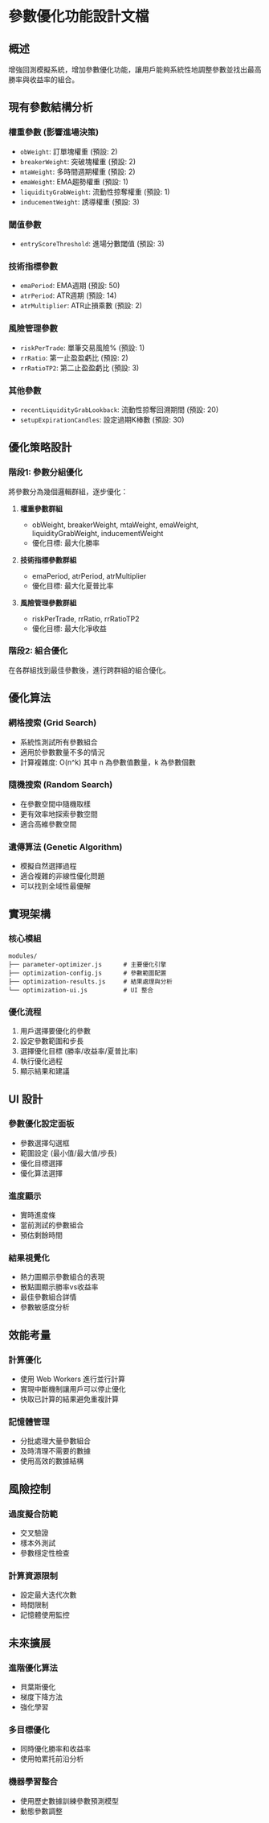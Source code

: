 # 參數優化功能設計文檔

## 概述
增強回測模擬系統，增加參數優化功能，讓用戶能夠系統性地調整參數並找出最高勝率與收益率的組合。

## 現有參數結構分析

### 權重參數 (影響進場決策)
- `obWeight`: 訂單塊權重 (預設: 2)
- `breakerWeight`: 突破塊權重 (預設: 2)
- `mtaWeight`: 多時間週期權重 (預設: 2)
- `emaWeight`: EMA趨勢權重 (預設: 1)
- `liquidityGrabWeight`: 流動性掠奪權重 (預設: 1)
- `inducementWeight`: 誘導權重 (預設: 3)

### 閾值參數
- `entryScoreThreshold`: 進場分數閾值 (預設: 3)

### 技術指標參數
- `emaPeriod`: EMA週期 (預設: 50)
- `atrPeriod`: ATR週期 (預設: 14)
- `atrMultiplier`: ATR止損乘數 (預設: 2)

### 風險管理參數
- `riskPerTrade`: 單筆交易風險% (預設: 1)
- `rrRatio`: 第一止盈盈虧比 (預設: 2)
- `rrRatioTP2`: 第二止盈盈虧比 (預設: 3)

### 其他參數
- `recentLiquidityGrabLookback`: 流動性掠奪回溯期間 (預設: 20)
- `setupExpirationCandles`: 設定過期K棒數 (預設: 30)

## 優化策略設計

### 階段1: 參數分組優化
將參數分為幾個邏輯群組，逐步優化：

1. **權重參數群組**
   - obWeight, breakerWeight, mtaWeight, emaWeight, liquidityGrabWeight, inducementWeight
   - 優化目標: 最大化勝率

2. **技術指標參數群組**
   - emaPeriod, atrPeriod, atrMultiplier
   - 優化目標: 最大化夏普比率

3. **風險管理參數群組**
   - riskPerTrade, rrRatio, rrRatioTP2
   - 優化目標: 最大化凈收益

### 階段2: 組合優化
在各群組找到最佳參數後，進行跨群組的組合優化。

## 優化算法

### 網格搜索 (Grid Search)
- 系統性測試所有參數組合
- 適用於參數數量不多的情況
- 計算複雜度: O(n^k) 其中 n 為參數值數量，k 為參數個數

### 隨機搜索 (Random Search)
- 在參數空間中隨機取樣
- 更有效率地探索參數空間
- 適合高維參數空間

### 遺傳算法 (Genetic Algorithm)
- 模擬自然選擇過程
- 適合複雜的非線性優化問題
- 可以找到全域性最優解

## 實現架構

### 核心模組
```
modules/
├── parameter-optimizer.js      # 主要優化引擎
├── optimization-config.js      # 參數範圍配置
├── optimization-results.js     # 結果處理與分析
└── optimization-ui.js          # UI 整合
```

### 優化流程
1. 用戶選擇要優化的參數
2. 設定參數範圍和步長
3. 選擇優化目標 (勝率/收益率/夏普比率)
4. 執行優化過程
5. 顯示結果和建議

## UI 設計

### 參數優化設定面板
- 參數選擇勾選框
- 範圍設定 (最小值/最大值/步長)
- 優化目標選擇
- 優化算法選擇

### 進度顯示
- 實時進度條
- 當前測試的參數組合
- 預估剩餘時間

### 結果視覺化
- 熱力圖顯示參數組合的表現
- 散點圖顯示勝率vs收益率
- 最佳參數組合詳情
- 參數敏感度分析

## 效能考量

### 計算優化
- 使用 Web Workers 進行並行計算
- 實現中斷機制讓用戶可以停止優化
- 快取已計算的結果避免重複計算

### 記憶體管理
- 分批處理大量參數組合
- 及時清理不需要的數據
- 使用高效的數據結構

## 風險控制

### 過度擬合防範
- 交叉驗證
- 樣本外測試
- 參數穩定性檢查

### 計算資源限制
- 設定最大迭代次數
- 時間限制
- 記憶體使用監控

## 未來擴展

### 進階優化算法
- 貝葉斯優化
- 梯度下降方法
- 強化學習

### 多目標優化
- 同時優化勝率和收益率
- 使用帕累托前沿分析

### 機器學習整合
- 使用歷史數據訓練參數預測模型
- 動態參數調整